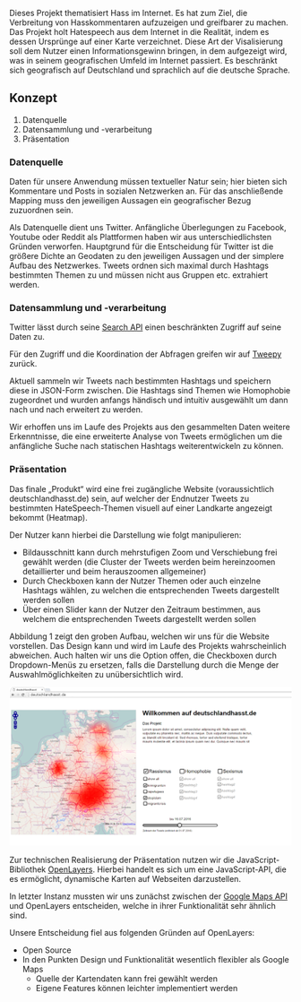 ﻿Dieses Projekt thematisiert Hass im Internet. Es hat zum Ziel, die Verbreitung von Hasskommentaren aufzuzeigen und greifbarer zu machen.
Das Projekt holt Hatespeech aus dem Internet in die Realität, indem es dessen Ursprünge auf einer Karte verzeichnet. Diese Art der Visalisierung soll dem Nutzer einen Informationsgewinn bringen, in dem aufgezeigt wird, was in seinem geografischen Umfeld im Internet passiert.
Es beschränkt sich geografisch auf Deutschland und sprachlich auf die deutsche Sprache.


## Konzept

1. Datenquelle
2. Datensammlung und -verarbeitung
3. Präsentation

### Datenquelle

Daten für unsere Anwendung müssen textueller Natur sein; hier bieten sich Kommentare und Posts in sozialen Netzwerken an. Für das anschließende Mapping muss den jeweiligen Aussagen ein geografischer Bezug zuzuordnen sein.

Als Datenquelle dient uns Twitter. Anfängliche Überlegungen zu Facebook, Youtube oder Reddit als Plattformen haben wir aus unterschiedlichsten Gründen verworfen. Hauptgrund für die Entscheidung für Twitter ist die größere Dichte an Geodaten zu den jeweiligen Aussagen und der simplere Aufbau des Netzwerkes. Tweets ordnen sich maximal durch Hashtags bestimmten Themen zu und müssen nicht aus Gruppen etc. extrahiert werden.


### Datensammlung und -verarbeitung

Twitter lässt durch seine [Search API](https://dev.twitter.com/rest/public/search) einen beschränkten Zugriff auf seine Daten zu.

Für den Zugriff und die Koordination der Abfragen greifen wir auf [Tweepy](tweepy.org) zurück.

Aktuell sammeln wir Tweets nach bestimmten Hashtags und speichern diese in JSON-Form zwischen. Die Hashtags sind Themen wie Homophobie zugeordnet und wurden anfangs händisch und intuitiv ausgewählt um dann nach und nach erweitert zu werden.

Wir erhoffen uns im Laufe des Projekts aus den gesammelten Daten weitere Erkenntnisse, die eine erweiterte Analyse von Tweets ermöglichen um die anfängliche Suche nach statischen Hashtags weiterentwickeln zu können.


### Präsentation

Das finale „Produkt“ wird eine frei zugängliche Website (voraussichtlich deutschlandhasst.de) sein, auf welcher der Endnutzer Tweets zu bestimmten HateSpeech-Themen visuell auf einer Landkarte angezeigt bekommt (Heatmap).

Der Nutzer kann hierbei die Darstellung wie folgt manipulieren:
- Bildausschnitt kann durch mehrstufigen Zoom und Verschiebung frei gewählt werden (die Cluster der Tweets werden beim hereinzoomen detaillierter und beim herauszoomen allgemeiner)
- Durch Checkboxen kann der Nutzer Themen oder auch einzelne Hashtags wählen, zu welchen die entsprechenden Tweets dargestellt werden sollen
- Über einen Slider kann der Nutzer den Zeitraum bestimmen, aus welchem die entsprechenden Tweets dargestellt werden sollen

Abbildung 1 zeigt den groben Aufbau, welchen wir uns für die Website vorstellen. Das Design kann und wird im Laufe des Projekts wahrscheinlich abweichen. Auch halten wir uns die Option offen, die Checkboxen durch Dropdown-Menüs zu ersetzen, falls die Darstellung durch die Menge der Auswahlmöglichkeiten zu unübersichtlich wird.

![Mockup](/media/concept/mockup1.png "Abbildung 1")


Zur technischen Realisierung der Präsentation nutzen wir die JavaScript-Bibliothek [OpenLayers](openlayers.org). Hierbei handelt es sich um eine JavaScript-API, die es ermöglicht, dynamische Karten auf Webseiten darzustellen.

In letzter Instanz mussten wir uns zunächst zwischen der [Google Maps API](developers.google.com/maps/) und OpenLayers entscheiden, welche in ihrer Funktionalität sehr ähnlich sind.

Unsere Entscheidung fiel aus folgenden Gründen auf OpenLayers:
- Open Source
- In den Punkten Design und Funktionalität wesentlich flexibler als Google Maps
  - Quelle der Kartendaten kann frei gewählt werden
  - Eigene Features können leichter implementiert werden


